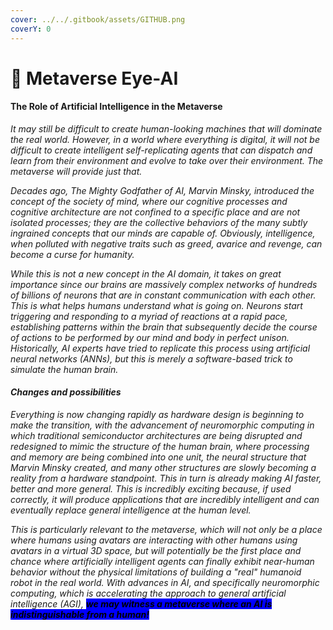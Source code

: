 ```yaml
---
cover: ../../.gitbook/assets/GITHUB.png
coverY: 0
---
```


# 🧿 Metaverse Eye-AI

#### The Role of Artificial Intelligence in the Metaverse

_It may still be difficult to create human-looking machines that will dominate the real world. However, in a world where everything is digital, it will not be difficult to create intelligent self-replicating agents that can dispatch and learn from their environment and evolve to take over their environment. The metaverse will provide just that._

_Decades ago, The Mighty Godfather of AI, Marvin Minsky, introduced the concept of the society of mind, where our cognitive processes and cognitive architecture are not confined to a specific place and are not isolated processes; they are the collective behaviors of the many subtly ingrained concepts that our minds are capable of. Obviously, intelligence, when polluted with negative traits such as greed, avarice and revenge, can become a curse for humanity._

_While this is not a new concept in the AI domain, it takes on great importance since our brains are massively complex networks of hundreds of billions of neurons that are in constant communication with each other. This is what helps humans understand what is going on. Neurons start triggering and responding to a myriad of reactions at a rapid pace, establishing patterns within the brain that subsequently decide the course of actions to be performed by our mind and body in perfect unison. Historically, AI experts have tried to replicate this process using artificial neural networks (ANNs), but this is merely a software-based trick to simulate the human brain._

#### _Changes and possibilities_&#x20;

_Everything is now changing rapidly as hardware design is beginning to make the transition, with the advancement of neuromorphic computing in which traditional semiconductor architectures are being disrupted and redesigned to mimic the structure of the human brain, where processing and memory are being combined into one unit, the neural structure that Marvin Minsky created, and many other structures are slowly becoming a reality from a hardware standpoint. This in turn is already making AI faster, better and more general. This is incredibly exciting because, if used correctly, it will produce applications that are incredibly intelligent and can eventually replace general intelligence at the human level._

_This is particularly relevant to the metaverse, which will not only be a place where humans using avatars are interacting with other humans using avatars in a virtual 3D space, but will potentially be the first place and chance where artificially intelligent agents can finally exhibit near-human behavior without the physical limitations of building a "real" humanoid robot in the real world. With advances in AI, and specifically neuromorphic computing, which is accelerating the approach to general artificial intelligence (AGI), <mark style="background-color:blue;">**we may witness a metaverse where an AI is indistinguishable from a human!**</mark>_
